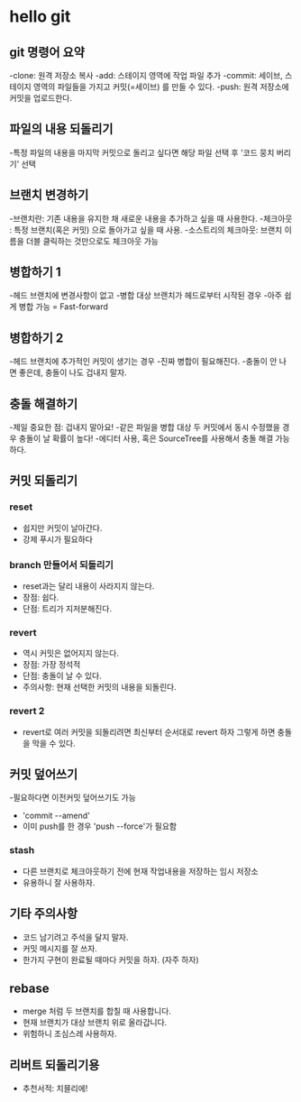 # hello git

## git 명령어 요약

-clone: 원격 저장소 복사
-add: 스테이지 영역에 작업 파일 추가
-commit: 세이브, 스테이지 영역의 파일들을 가지고 커밋(=세이브) 를 만들 수 있다.
-push: 원격 저장소에 커밋을 업로드한다.


## 파일의 내용 되돌리기

-특정 파일의 내용을 마지막 커밋으로 돌리고 싶다면 해당 파일 선택 후 '코드 뭉치 버리기' 선택

## 브랜치 변경하기

-브랜치란: 기존 내용을 유지한 채 새로운 내용을 추가하고 싶을 때 사용한다.
-체크아웃 : 특정 브랜치(혹은 커밋) 으로 돌아가고 싶을 때 사용.
-소스트리의 체크아웃: 브랜치 이름을 더블 클릭하는 것만으로도 체크아웃 가능

## 병합하기 1

-헤드 브랜치에 변경사항이 없고
-병합 대상 브랜치가 헤드로부터 시작된 경우
-아주 쉽게 병합 가능 = Fast-forward


## 병합하기 2
-헤드 브랜치에 추가적인 커밋이 생기는 경우
-진짜 병합이 필요해진다.
-충돌이 안 나면 좋은데, 충돌이 나도 겁내지 말자.

## 충돌 해결하기
-제일 중요한 점: 겁내지 말아요!
-같은 파일을 병합 대상 두 커밋에서 동시 수정했을 경우 충돌이 날 확률이 높다!
-에디터 사용, 혹은 SourceTree를 사용해서 충돌 해결 가능하다.

## 커밋 되돌리기

### reset

- 쉽지만 커밋이 날아간다.
- 강제 푸시가 필요하다

### branch 만들어서 되돌리기

- reset과는 달리 내용이 사라지지 않는다.
- 장점: 쉽다.
- 단점: 트리가 지저분해진다.

### revert 

- 역시 커밋은 없어지지 않는다.
- 장점: 가장 정석적
- 단점: 충돌이 날 수 있다.
- 주의사항: 현재 선택한 커밋의 내용을 되돌린다.

### revert 2
- revert로 여러 커밋을 되돌리려면 최신부터 순서대로 revert 하자
그렇게 하면 충돌을 막을 수 있다.

## 커밋 덮어쓰기

-필요하다면 이전커밋 덮어쓰기도 가능
- 'commit --amend'
- 이미 push를 한 경우 'push --force'가 필요함

### stash
- 다른 브랜치로 체크아웃하기 전에 현재 작업내용을 저장하는 임시 저장소 
- 유용하니 잘 사용하자.

## 기타 주의사항
 - 코드 남기려고 주석을 달지 말자.
 - 커밋 메시지를 잘 쓰자.
 - 한가지 구현이 완료될 때마다 커밋을 하자. (자주 하자)

 ## rebase

 - merge 처럼 두 브랜치를 합칠 때 사용합니다.
 - 현재 브랜치가 대상 브랜치 위로 올라갑니다.
 - 위험하니 조심스레 사용하자.

## 리버트 되돌리기용

- 추천서적: 치믈리에!







